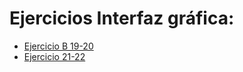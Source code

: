 # Ejercicios Interfaz gráfica:

- [Ejercicio B 19-20](./src/dam/y19_20/b/)
- [Ejercicio 21-22](./src/dam/y21_22/e/)
